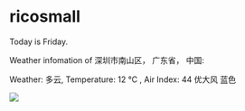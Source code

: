 # ricosmall

Today is Friday.

Weather infomation of 深圳市南山区， 广东省， 中国: 

Weather: 多云, Temperature: 12 ℃ , Air Index: 44 优大风 蓝色

<img src="https://github-readme-stats.vercel.app/api?username=ricosmall&show_icons=true" />
